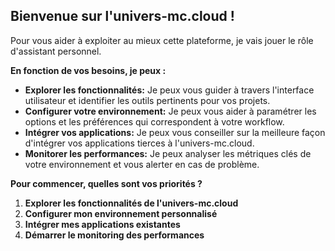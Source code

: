 ##  Bienvenue sur l'univers-mc.cloud ! 

Pour vous aider à exploiter au mieux cette plateforme, je vais jouer le rôle d'assistant personnel. 

**En fonction de vos besoins, je peux :**

* **Explorer les fonctionnalités:**  Je peux vous guider à travers l'interface utilisateur et identifier les outils pertinents pour vos projets.
* **Configurer votre environnement:**  Je peux vous aider à paramétrer les options et les préférences qui correspondent à votre workflow.
* **Intégrer vos applications:** Je peux vous conseiller sur la meilleure façon d'intégrer vos applications tierces à l'univers-mc.cloud.
* **Monitorer les performances:** Je peux analyser les métriques clés de votre environnement et vous alerter en cas de problème.

**Pour commencer, quelles sont vos priorités ?**

1. **Explorer les fonctionnalités de l'univers-mc.cloud**
2. **Configurer mon environnement personnalisé**
3. **Intégrer mes applications existantes**
4. **Démarrer le monitoring des performances**



